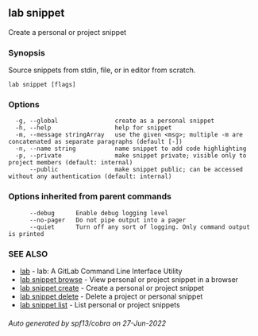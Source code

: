 ## lab snippet

Create a personal or project snippet

### Synopsis

Source snippets from stdin, file, or in editor from scratch.

```
lab snippet [flags]
```

### Options

```
  -g, --global                create as a personal snippet
  -h, --help                  help for snippet
  -m, --message stringArray   use the given <msg>; multiple -m are concatenated as separate paragraphs (default [-])
  -n, --name string           name snippet to add code highlighting
  -p, --private               make snippet private; visible only to project members (default: internal)
      --public                make snippet public; can be accessed without any authentication (default: internal)
```

### Options inherited from parent commands

```
      --debug      Enable debug logging level
      --no-pager   Do not pipe output into a pager
      --quiet      Turn off any sort of logging. Only command output is printed
```

### SEE ALSO

* [lab](index.md)	 - lab: A GitLab Command Line Interface Utility
* [lab snippet browse](lab_snippet_browse.md)	 - View personal or project snippet in a browser
* [lab snippet create](lab_snippet_create.md)	 - Create a personal or project snippet
* [lab snippet delete](lab_snippet_delete.md)	 - Delete a project or personal snippet
* [lab snippet list](lab_snippet_list.md)	 - List personal or project snippets

###### Auto generated by spf13/cobra on 27-Jun-2022
